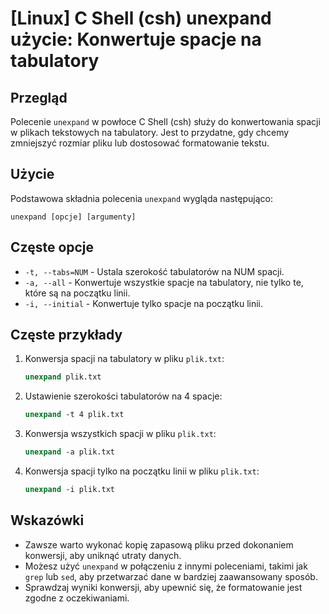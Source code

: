 # [Linux] C Shell (csh) unexpand użycie: Konwertuje spacje na tabulatory

## Przegląd
Polecenie `unexpand` w powłoce C Shell (csh) służy do konwertowania spacji w plikach tekstowych na tabulatory. Jest to przydatne, gdy chcemy zmniejszyć rozmiar pliku lub dostosować formatowanie tekstu.

## Użycie
Podstawowa składnia polecenia `unexpand` wygląda następująco:

```
unexpand [opcje] [argumenty]
```

## Częste opcje
- `-t, --tabs=NUM` - Ustala szerokość tabulatorów na NUM spacji.
- `-a, --all` - Konwertuje wszystkie spacje na tabulatory, nie tylko te, które są na początku linii.
- `-i, --initial` - Konwertuje tylko spacje na początku linii.

## Częste przykłady
1. Konwersja spacji na tabulatory w pliku `plik.txt`:

   ```csh
   unexpand plik.txt
   ```

2. Ustawienie szerokości tabulatorów na 4 spacje:

   ```csh
   unexpand -t 4 plik.txt
   ```

3. Konwersja wszystkich spacji w pliku `plik.txt`:

   ```csh
   unexpand -a plik.txt
   ```

4. Konwersja spacji tylko na początku linii w pliku `plik.txt`:

   ```csh
   unexpand -i plik.txt
   ```

## Wskazówki
- Zawsze warto wykonać kopię zapasową pliku przed dokonaniem konwersji, aby uniknąć utraty danych.
- Możesz użyć `unexpand` w połączeniu z innymi poleceniami, takimi jak `grep` lub `sed`, aby przetwarzać dane w bardziej zaawansowany sposób.
- Sprawdzaj wyniki konwersji, aby upewnić się, że formatowanie jest zgodne z oczekiwaniami.